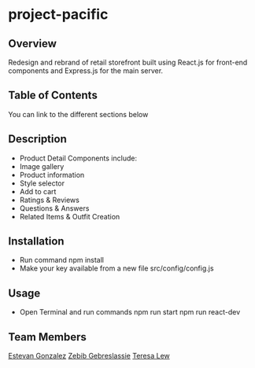 # project-pacific
## Overview
Redesign and rebrand of retail storefront built using React.js for front-end components and Express.js for the main server.

## Table of Contents
You can link to the different sections below

## Description
* Product Detail Components include:
* Image gallery
* Product information
* Style selector
* Add to cart
* Ratings & Reviews
* Questions & Answers
* Related Items & Outfit Creation

## Installation
* Run command
    npm install
* Make your key available from a new file src/config/config.js
## Usage
* Open Terminal and run commands
    npm run start
    npm run react-dev
## Team Members
[Estevan Gonzalez](https://github.com/GonzalezEstevan)
[Zebib Gebreslassie](https://github.com/zebibg)
[Teresa Lew](https://github.com/teresal92)